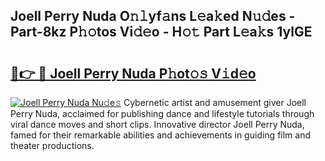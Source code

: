 ## Joell Perry Nuda O𝚗𝚕yf𝚊ns L𝚎a𝚔ed N𝚞𝚍es - Part-8kz P𝚑𝚘tos Vi𝚍𝚎o - H𝚘𝚝 Part L𝚎a𝚔s 1ylGE

# <h2><a href="http://kfenf7.oniu.top/?m=Joell+Perry+Nuda">🔗👉 🔴 Joell Perry Nuda P𝚑ot𝚘𝚜 V𝚒d𝚎o</a></h2>

[![Joell Perry Nuda Nu𝚍e𝚜](https://i.imgur.com/0qMVB7G.gif)](http://kfenf7.oniu.top/?m=Joell+Perry+Nuda)
Cybernetic artist and amusement giver Joell Perry Nuda, acclaimed for publishing dance and lifestyle tutorials through viral dance moves and short clips. Innovative director Joell Perry Nuda, famed for their remarkable abilities and achievements in guiding film and theater productions.  
